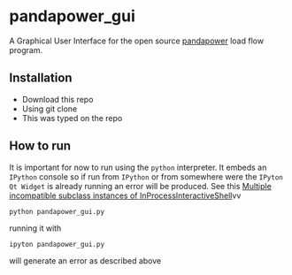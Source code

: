 # pandapower_gui
A Graphical User Interface for the open source [pandapower](https://github.com/lthurner/pandapower) load flow program.

## Installation
* Download this repo
* Using git clone
* This was typed on the repo

## How to run
It is important for now to run using the `python` interpreter.  It embeds an `IPython` console so if run from `IPython` or from somewhere were the `IPyton Qt Widget` is already running an error will be produced. See this [Multiple incompatible subclass instances of InProcessInteractiveShell](http://stackoverflow.com/questions/20243754/multiple-incompatible-subclass-instances-of-interactiveshellembed-are-being-crea)vv

```
python pandapower_gui.py
```

running it with 
```
ipyton pandapower_gui.py
```

will generate an error as described above
